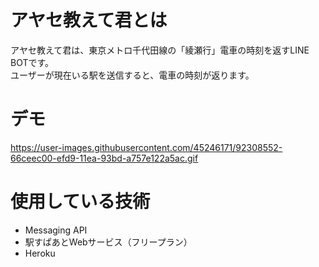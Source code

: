 # アヤセ教えて君とは
アヤセ教えて君は、東京メトロ千代田線の「綾瀬行」電車の時刻を返すLINE BOTです。  
ユーザーが現在いる駅を送信すると、電車の時刻が返ります。

# デモ
https://user-images.githubusercontent.com/45246171/92308552-66ceec00-efd9-11ea-93bd-a757e122a5ac.gif

# 使用している技術
- Messaging API
- 駅すぱあとWebサービス（フリープラン）
- Heroku

